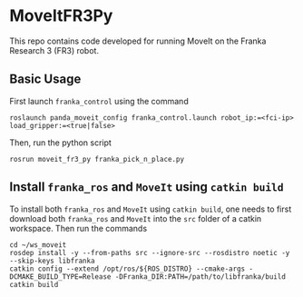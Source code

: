 # MoveItFR3Py

This repo contains code developed for running MoveIt on the Franka Research 3 (FR3) robot.

## Basic Usage

First launch `franka_control` using the command 

```console
roslaunch panda_moveit_config franka_control.launch robot_ip:=<fci-ip> load_gripper:=<true|false> 
```

Then, run the python script

```console
rosrun moveit_fr3_py franka_pick_n_place.py
```

## Install `franka_ros` and `MoveIt` using `catkin build`

To install both `franka_ros` and `MoveIt` using `catkin build`, one needs to first download both `franka_ros` and `MoveIt` into the `src` folder of a catkin workspace. Then run the commands

```console
cd ~/ws_moveit
rosdep install -y --from-paths src --ignore-src --rosdistro noetic -y --skip-keys libfranka
catkin config --extend /opt/ros/${ROS_DISTRO} --cmake-args -DCMAKE_BUILD_TYPE=Release -DFranka_DIR:PATH=/path/to/libfranka/build
catkin build
```